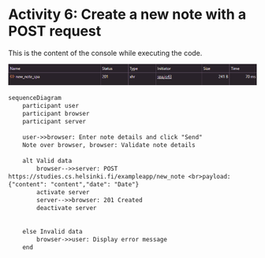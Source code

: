 # Activity 6: Create a new note with a POST request

This is the content of the console while executing the code.

![alt text](image-2.png)

```mermaid
sequenceDiagram
    participant user
    participant browser
    participant server

    user->>browser: Enter note details and click "Send"
    Note over browser, browser: Validate note details

    alt Valid data
        browser-->>server: POST https://studies.cs.helsinki.fi/exampleapp/new_note <br>payload: {"content": "content","date": "Date"}
        activate server
        server-->>browser: 201 Created
        deactivate server


    else Invalid data
        browser->>user: Display error message
    end

```
